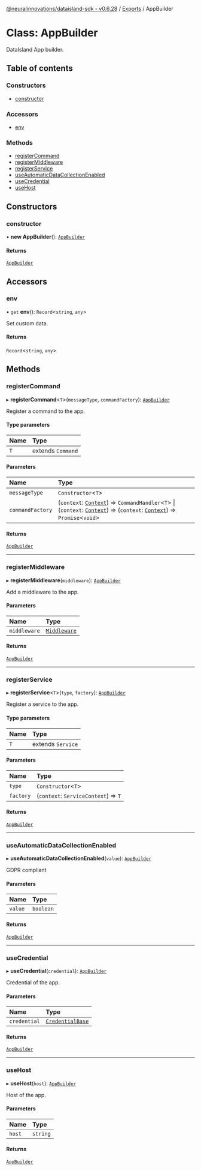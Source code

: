 [@neuralinnovations/dataisland-sdk - v0.6.28](../../README.md) / [Exports](../modules.md) / AppBuilder

# Class: AppBuilder

DataIsland App builder.

## Table of contents

### Constructors

- [constructor](AppBuilder.md#constructor)

### Accessors

- [env](AppBuilder.md#env)

### Methods

- [registerCommand](AppBuilder.md#registercommand)
- [registerMiddleware](AppBuilder.md#registermiddleware)
- [registerService](AppBuilder.md#registerservice)
- [useAutomaticDataCollectionEnabled](AppBuilder.md#useautomaticdatacollectionenabled)
- [useCredential](AppBuilder.md#usecredential)
- [useHost](AppBuilder.md#usehost)

## Constructors

### constructor

• **new AppBuilder**(): [`AppBuilder`](AppBuilder.md)

#### Returns

[`AppBuilder`](AppBuilder.md)

## Accessors

### env

• `get` **env**(): `Record`\<`string`, `any`\>

Set custom data.

#### Returns

`Record`\<`string`, `any`\>

## Methods

### registerCommand

▸ **registerCommand**\<`T`\>(`messageType`, `commandFactory`): [`AppBuilder`](AppBuilder.md)

Register a command to the app.

#### Type parameters

| Name | Type |
| :------ | :------ |
| `T` | extends `Command` |

#### Parameters

| Name | Type |
| :------ | :------ |
| `messageType` | `Constructor`\<`T`\> |
| `commandFactory` | (`context`: [`Context`](Context.md)) => `CommandHandler`\<`T`\> \| (`context`: [`Context`](Context.md)) => (`context`: [`Context`](Context.md)) => `Promise`\<`void`\> |

#### Returns

[`AppBuilder`](AppBuilder.md)

___

### registerMiddleware

▸ **registerMiddleware**(`middleware`): [`AppBuilder`](AppBuilder.md)

Add a middleware to the app.

#### Parameters

| Name | Type |
| :------ | :------ |
| `middleware` | [`Middleware`](../modules.md#middleware) |

#### Returns

[`AppBuilder`](AppBuilder.md)

___

### registerService

▸ **registerService**\<`T`\>(`type`, `factory`): [`AppBuilder`](AppBuilder.md)

Register a service to the app.

#### Type parameters

| Name | Type |
| :------ | :------ |
| `T` | extends `Service` |

#### Parameters

| Name | Type |
| :------ | :------ |
| `type` | `Constructor`\<`T`\> |
| `factory` | (`context`: `ServiceContext`) => `T` |

#### Returns

[`AppBuilder`](AppBuilder.md)

___

### useAutomaticDataCollectionEnabled

▸ **useAutomaticDataCollectionEnabled**(`value`): [`AppBuilder`](AppBuilder.md)

GDPR compliant

#### Parameters

| Name | Type |
| :------ | :------ |
| `value` | `boolean` |

#### Returns

[`AppBuilder`](AppBuilder.md)

___

### useCredential

▸ **useCredential**(`credential`): [`AppBuilder`](AppBuilder.md)

Credential of the app.

#### Parameters

| Name | Type |
| :------ | :------ |
| `credential` | [`CredentialBase`](CredentialBase.md) |

#### Returns

[`AppBuilder`](AppBuilder.md)

___

### useHost

▸ **useHost**(`host`): [`AppBuilder`](AppBuilder.md)

Host of the app.

#### Parameters

| Name | Type |
| :------ | :------ |
| `host` | `string` |

#### Returns

[`AppBuilder`](AppBuilder.md)
